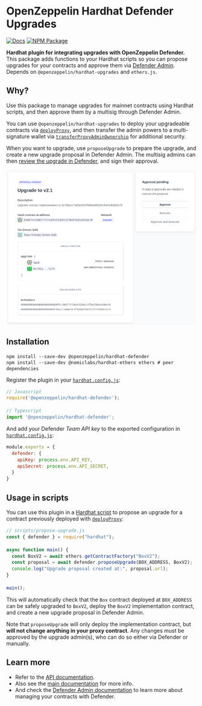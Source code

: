 # OpenZeppelin Hardhat Defender Upgrades

[![Docs](https://img.shields.io/badge/docs-%F0%9F%93%84-blue)](https://docs.openzeppelin.com/upgrades-plugins/hardhat-upgrades)
[![NPM Package](https://img.shields.io/npm/v/@openzeppelin/hardhat-defender.svg)](https://www.npmjs.org/package/@openzeppelin/hardhat-defender)

**Hardhat plugin for integrating upgrades with OpenZeppelin Defender.** This package adds functions to your Hardhat scripts so you can propose upgrades for your contracts and approve them via [Defender Admin](https://docs.openzeppelin.com/defender/admin). Depends on `@openzeppelin/hardhat-upgrades` and `ethers.js`.

## Why?

Use this package to manage upgrades for mainnet contracts using Hardhat scripts, and then approve them by a multisig through Defender Admin. 

You can use `@openzeppelin/hardhat-upgrades` to deploy your upgradeable contracts via [`deployProxy`](https://docs.openzeppelin.com/upgrades-plugins/1.x/api-hardhat-upgrades#deploy-proxy), and then transfer the admin powers to a multi-signature wallet via [`transferProxyAdminOwnership`](https://docs.openzeppelin.com/upgrades-plugins/1.x/api-hardhat-upgrades#admin-transfer-proxy-admin-ownership) for additional security. 

When you want to upgrade, use `proposeUpgrade` to prepare the upgrade, and create a new upgrade proposal in Defender Admin. The multisig admins can then [review the upgrade in Defender](https://docs.openzeppelin.com/defender/admin#upgrades), and sign their approval.

![Approve an Upgrade in Defender Admin](./assets/approve-upgrade.png)

## Installation

```
npm install --save-dev @openzeppelin/hardhat-defender
npm install --save-dev @nomiclabs/hardhat-ethers ethers # peer dependencies
```

Register the plugin in your [`hardhat.config.js`](https://hardhat.org/config/):

```js
// Javascript
require('@openzeppelin/hardhat-defender');

// Typescript
import '@openzeppelin/hardhat-defender';
```

And add your Defender _Team API key_ to the exported configuration in [`hardhat.config.js`](https://hardhat.org/config/):

```js
module.exports = {
  defender: {
    apiKey: process.env.API_KEY,
    apiSecret: process.env.API_SECRET,
  }
}
```

## Usage in scripts

You can use this plugin in a [Hardhat script](https://hardhat.org/guides/scripts.html) to propose an upgrade for a contract previously deployed with [`deployProxy`](https://docs.openzeppelin.com/upgrades-plugins/1.x/api-hardhat-upgrades#deploy-proxy):

```js
// scripts/propose-upgrade.js
const { defender } = require("hardhat");

async function main() {
  const BoxV2 = await ethers.getContractFactory("BoxV2");
  const proposal = await defender.proposeUpgrade(BOX_ADDRESS, BoxV2);
  console.log("Upgrade proposal created at:", proposal.url);
}

main();
```

This will automatically check that the `Box` contract deployed at `BOX_ADDRESS` can be safely upgraded to `BoxV2`, deploy the `BoxV2` implementation contract, and create a new upgrade proposal in Defender Admin.

Note that `proposeUpgrade` will only deploy the implementation contract, but **will not change anything in your proxy contract**. Any changes must be approved by the upgrade admin(s), who can do so either via Defender or manually.

## Learn more

* Refer to the [API documentation](https://docs.openzeppelin.com/upgrades-plugins/api-hardhat).
* Also see the [main documentation](https://docs.openzeppelin.com/upgrades-plugins) for more info.
* And check the [Defender Admin documentation](https://docs.openzeppelin.com/defender/admin) to learn more about managing your contracts with Defender.
